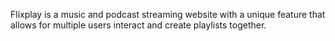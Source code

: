  Flixplay is a music and podcast streaming website with a unique feature that allows for multiple users interact and create playlists together.
